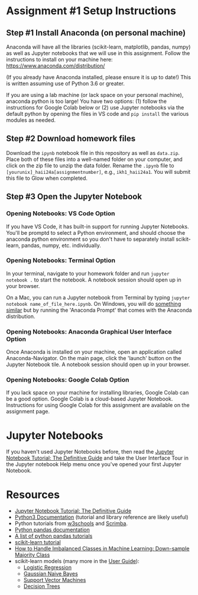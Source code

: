 # Assignment #1 Setup Instructions

## Step #1 Install Anaconda (on personal machine)
Anaconda will have all the libraries (scikit-learn, matplotlib, pandas, numpy) as well as Jupyter notebooks that we will use in this assignment. Follow the instructions to install on your machine here: https://www.anaconda.com/distribution/

(If you already have Anaconda installed, please ensure it is up to date!)
This is written assuming use of Python 3.6 or greater.

If you are using a lab machine (or lack space on your personal machine), anaconda python is too large! You have two options: (1) follow the instructions for Google Colab below or (2) use Jupyter notebooks via the default python by opening the files in VS code and `pip install` the various modules as needed.

## Step #2 Download homework files
Download the `ipynb` notebook file in this repository as well as `data.zip`. Place both of these files into a well-named folder on your computer, and click on the zip file to unzip the data folder. Rename the `.ipynb` file to `[yourunix]_haii24a[assignmentnumber]`, e.g., `ikh1_haii24a1`. You will submit this file to Glow when completed.

## Step #3 Open the Jupyter Notebook

### Opening Notebooks: VS Code Option
If you have VS Code, it has built-in support for running Jupyter Notebooks. You'll be promptd to select a Python environment, and should choose the anaconda python environment so you don't have to separately install scikit-learn, pandas, numpy, etc. individually.

### Opening Notebooks: Terminal Option
In your terminal, navigate to your homework folder and run `jupyter notebook .` to start the notebook. A notebook session should open up in your browser.

On a Mac, you can run a Jupyter notebook from Terminal by typing `jupyter notebook name_of_file_here.ipynb`. On Windows, you will do [something similar](https://pythonforundergradengineers.com/opening-a-jupyter-notebook-on-windows.html) but by running the 'Anaconda Prompt' that comes with the Anaconda distribution.

### Opening Notebooks: Anaconda Graphical User Interface Option
Once Anaconda is installed on your machine, open an application called Anaconda-Navigator. On the main page, click the 'launch' button on the Jupyter Notebook tile. A notebook session should open up in your browser.

### Opening Notebooks: Google Colab Option
If you lack space on your machine for installing libraries, Google Colab can be a good option. Google Colab is a cloud-based Jupyter Notebook. Instructions for using Google Colab for this assignment are available on the assignment page.

# Jupyter Notebooks
If you haven't used Jupyter Notebooks before, then read the [Jupyter Notebook Tutorial: The Definitive Guide](https://www.datacamp.com/community/tutorials/tutorial-jupyter-notebook) and take the User Interface Tour in the Jupyter notebook Help menu once you've opened your first Jupyter Notebook.

# Resources
- [Jupyter Notebook Tutorial: The Definitive Guide](https://www.datacamp.com/community/tutorials/tutorial-jupyter-notebook)
- [Python3 Documentation](https://docs.python.org/3/index.html) (tutorial and library reference are likely useful)
- Python tutorials from [w3schools](https://www.w3schools.com/python/) and [Scrimba](https://scrimba.com/learn/python).
- [Python pandas documentation](https://pandas.pydata.org/pandas-docs/stable/)
- [A list of python pandas tutorials](https://pandas.pydata.org/pandas-docs/stable/getting_started/tutorials.html)
- [scikit-learn tutorial](https://scikit-learn.org/stable/tutorial/basic/tutorial.html)
- [How to Handle Imbalanced Classes in Machine Learning: Down-sample Majority Class](https://elitedatascience.com/imbalanced-classes)
- scikit-learn models (many more in the [User Guide](https://scikit-learn.org/stable/user_guide.html#user-guide)):
	- [Logistic Regression](https://scikit-learn.org/stable/modules/generated/sklearn.linear_model.LogisticRegression.html?highlight=logistic%20regression#sklearn.linear_model.LogisticRegression)
	- [Gaussian Naive Bayes](https://scikit-learn.org/stable/modules/naive_bayes.html)
	- [Support Vector Machines](https://scikit-learn.org/stable/modules/svm.html#svm)
	- [Decision Trees](https://scikit-learn.org/stable/modules/tree.html#tree)
